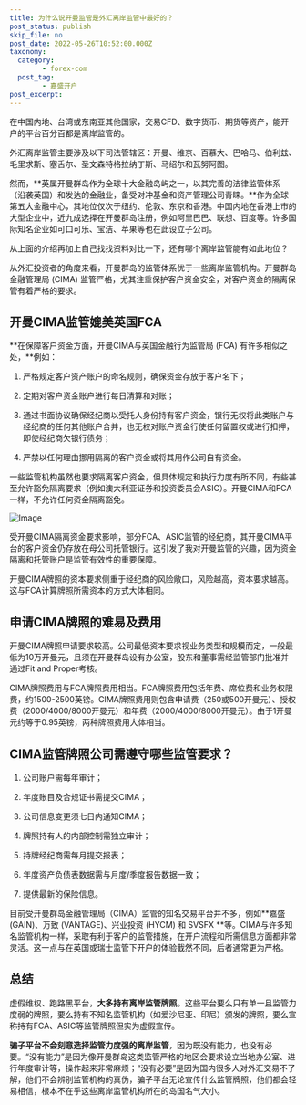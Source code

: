 ```yaml
---
title: 为什么说开曼监管是外汇离岸监管中最好的？
post_status: publish
skip_file: no
post_date: 2022-05-26T10:52:00.000Z
taxonomy:
  category:
        - forex-com
  post_tag:
        - 嘉盛开户
post_excerpt: 
---
```

在中国内地、台湾或东南亚其他国家，交易CFD、数字货币、期货等资产，能开户的平台百分百都是离岸监管的。

外汇离岸监管主要涉及以下司法管辖区：开曼、维京、百慕大、巴哈马、伯利兹、毛里求斯、塞舌尔、圣文森特格拉纳丁斯、马绍尔和瓦努阿图。

然而，**英属开曼群岛作为全球十大金融岛屿之一，以其完善的法律监管体系（沿袭英国）和发达的金融业，备受对冲基金和资产管理公司青睐。**作为全球第五大金融中心，其地位仅次于纽约、伦敦、东京和香港。中国内地在香港上市的大型企业中，近九成选择在开曼群岛注册，例如阿里巴巴、联想、百度等。许多国际知名企业如可口可乐、宝洁、苹果等也在此设立子公司。

从上面的介绍再加上自己找找资料对比一下，还有哪个离岸监管能有如此地位？

从外汇投资者的角度来看，开曼群岛的监管体系优于一些离岸监管机构。开曼群岛金融管理局 (CIMA) 监管严格，尤其注重保护客户资金安全，对客户资金的隔离保管有着严格的要求。

## 开曼CIMA监管媲美英国FCA

**在保障客户资金方面，开曼CIMA与英国金融行为监管局 (FCA) 有许多相似之处，**例如：

1. 严格规定客户资产账户的命名规则，确保资金存放于客户名下；

1. 定期对客户资金账户进行每日清算和对账；

1. 通过书面协议确保经纪商以受托人身份持有客户资金，银行无权将此类账户与经纪商的任何其他账户合并，也无权对账户资金行使任何留置权或进行扣押，即使经纪商欠银行债务；

1. 严禁以任何理由挪用隔离的客户资金或将其用作公司自有资金。

一些监管机构虽然也要求隔离客户资金，但具体规定和执行力度有所不同，有些甚至允许豁免隔离要求（例如澳大利亚证券和投资委员会ASIC）。开曼CIMA和FCA一样，不允许任何资金隔离豁免。

![Image](https://prod-files-secure.s3.us-west-2.amazonaws.com/39ed1227-6d7d-4570-be36-9ccd4a2c4241/bd849744-3fcb-4a37-8312-357962c8f065/image.png?X-Amz-Algorithm=AWS4-HMAC-SHA256&X-Amz-Content-Sha256=UNSIGNED-PAYLOAD&X-Amz-Credential=ASIAZI2LB46637VPDOJ5%2F20250527%2Fus-west-2%2Fs3%2Faws4_request&X-Amz-Date=20250527T041340Z&X-Amz-Expires=3600&X-Amz-Security-Token=IQoJb3JpZ2luX2VjEIj%2F%2F%2F%2F%2F%2F%2F%2F%2F%2FwEaCXVzLXdlc3QtMiJIMEYCIQCuIMJ3Fsm1egCZLyxm5gCmk6RHmBJwMAA1RBy3l482iAIhAJde4o0moI6GzfiVbKB9RkVv3v6haPsHDAtxOJVFhdHUKv8DCFEQABoMNjM3NDIzMTgzODA1IgyuI29IMp7H6vjgfIMq3APoZ5t2305BuDtwUzn3PJ7AwJRwKHw6tEcVVNnw%2FE2KkCT%2BfcQhdT1bwJZM84FA6ZXqgQ6Pm1l5rZtlXFhrZ8MvZG6yKpsIrUtObCXb%2FrEe%2B2z7%2FHdWTfLyoMnuAvEMR6K38Sm5gQMsnAGb%2BlE1ZKMwAe3K1w5u2m8oZstvPtygBQ6T%2B6Tkd4jXZWfETs2i1wh2NlNa342bfRd2i8jjp86KOKUIT9fLWm5xS5IXWPw3ZWHay39MkUnImmEeh5%2FVwQyg4c0ByXrfe58JGmSWBUX45%2FfFIGKcORi44edd6XshJFaSQe3Og3VYCfItpx3FjxV9MJprqpibgg%2BiYEBbs%2FZT%2BXFRWMUIzpn0o85h3dBFgBBWK8ooEk3XKXSIi627hZbZe64tBCL3pm7eVW3zCwNq1hCbgrEeDokjT4hxNpJYQzv9c1FgxBfLk80l%2BmcWPn4cX7F%2F4eWxhGBC3Q8XWbnkK7%2FKdPC9lKmiBj3DEZyCckvUo37Y7ejaw9AcS%2F8%2F5WoxCjas4WUjQFAZtb3cqi9SGlA5fOagabQUujF63FOqSLwI4C2lPHFFEUSWD3URhUxq9dGo5jiErtidRH%2Fa6o40d3sKgJDy9F92uJiTtbnUjeh3TK1nWGD8rkYk%2FzDl%2FdPBBjqkAZ4%2BGmXBroR%2BRIf8600cUCrK31kDJck714ujGIWAUNVHTPyYwIxJyA%2B6CwHeW1I1%2Ft%2BhXO0AaEsCfWdhXvSU3jkjGH6eahDQiAdgkZRXpHqFbysFf%2Fg3SutWMsR2njcjKy4BMZX4ghvZ8%2BP0ef6Qfj5kPsZxJoL1KK6rxlA3EGkxrt%2BHxmENXgAIYT%2BiBcRvAseaXGG79tJgArlwsE2TZd8LK5xt&X-Amz-Signature=5441b4d35786417f93f8cd397f68727f7878877a57a81e7f1d6bda2c699bdec8&X-Amz-SignedHeaders=host&x-id=GetObject)

受开曼CIMA隔离资金要求影响，部分FCA、ASIC监管的经纪商，其开曼CIMA平台的客户资金仍存放在母公司托管银行。这引发了我对开曼监管的兴趣，因为资金隔离和托管账户是监管有效性的重要保障。

开曼CIMA牌照的资本要求侧重于经纪商的风险敞口，风险越高，资本要求越高。这与FCA计算牌照所需资本的方式大体相同。

## **申请CIMA牌照的难易及费用**

开曼CIMA牌照申请要求较高。公司最低资本要求视业务类型和规模而定，一般最低为10万开曼元，且须在开曼群岛设有办公室，股东和董事需经监管部门批准并通过Fit and Proper考核。

CIMA牌照费用与FCA牌照费用相当。FCA牌照费用包括年费、席位费和业务权限费，约1500-2500英镑。CIMA牌照费用则包含申请费（250或500开曼元）、授权费（2000/4000/8000开曼元）和年费（2000/4000/8000开曼元）。由于1开曼元约等于0.95英镑，两种牌照费用大体相当。

## CIMA监管牌照公司需遵守哪些监管要求？

1. 公司账户需每年审计；

1. 年度账目及合规证书需提交CIMA；

1. 公司信息变更须七日内通知CIMA；

1. 牌照持有人的内部控制需独立审计；

1. 持牌经纪商需每月提交报表；

1. 年度资产负债表数据需与月度/季度报告数据一致；

1. 提供最新的保险信息。

目前受开曼群岛金融管理局（CIMA）监管的知名交易平台并不多，例如**嘉盛 (GAIN)、万致 (VANTAGE)、兴业投资 (HYCM) 和 SVSFX **等。CIMA与许多知名监管机构一样，采取有利于客户的监管措施，在开户流程和所需信息方面都非常灵活。这一点与在英国或瑞士监管下开户的体验截然不同，后者通常更为严格。

## 总结

虚假维权、跑路黑平台，**大多持有离岸监管牌照**。这些平台要么只有单一且监管力度弱的牌照，要么持有不知名监管机构（如爱沙尼亚、印尼）颁发的牌照，要么宣称持有FCA、ASIC等监管牌照但实为虚假宣传。

**骗子平台不会刻意选择监管力度强的离岸监管**，因为既没有能力，也没有必要。“没有能力”是因为像开曼群岛这类监管严格的地区会要求设立当地办公室、进行年度审计等，操作起来非常麻烦；“没有必要”是因为国内很多人对外汇交易不了解，他们不会辨别监管机构的真伪，骗子平台无论宣传什么监管牌照，他们都会轻易相信，根本不在乎这些离岸监管机构所在的岛国名气大小。